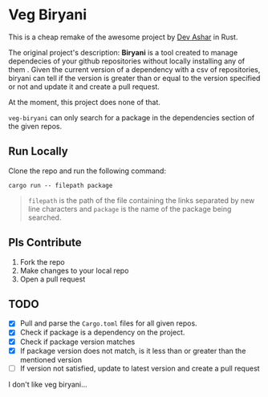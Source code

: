 # Veg Biryani

This is a cheap remake of the awesome project by [Dev Ashar](https://github.com/devashar13/biryani-cli) in Rust.

The original project's description: 
**Biryani** is a tool created to manage dependecies of your github repositories without locally installing any of them . Given the current version of a dependency with a csv of repositories, biryani can tell if the version is greater than or equal to the version specified or not and update it and create a pull request.

At the moment, this project does none of that.

`veg-biryani` can only search for a package in the dependencies section of the given repos.

## Run Locally

Clone the repo and run the following command:
```
cargo run -- filepath package
```
> `filepath` is the path of the file containing the links separated by new line characters and `package` is the name of the package being searched.

## Pls Contribute

1. Fork the repo
2. Make changes to your local repo
3. Open a pull request

## TODO
- [x] Pull and parse the `Cargo.toml` files for all given repos.
- [x] Check if package is a dependency on the project.
- [x] Check if package version matches
- [x] If package version does not match, is it less than or greater than the mentioned version
- [ ] If version not satisfied, update to latest version and create a pull request

I don't like veg biryani...
